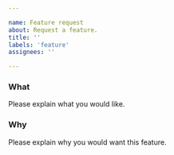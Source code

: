 ```yaml
---

name: Feature request
about: Request a feature.
title: ''
labels: 'feature'
assignees: ''

---
```


### What

Please explain what you would like.

### Why

Please explain why you would want this feature.

